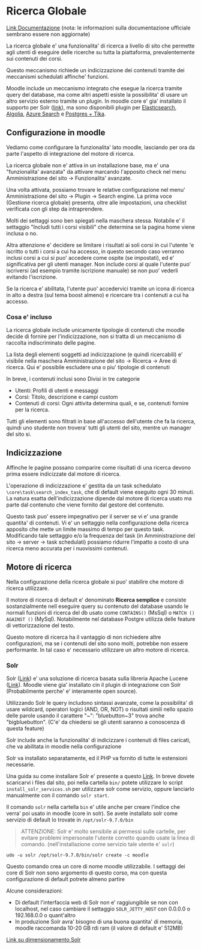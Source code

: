 Ricerca Globale
===============

[Link Documentazione](https://docs.moodle.org/405/en/Global_search) (nota: le informazioni sulla documentazione ufficiale sembrano essere non aggiornate)

La ricerca globale e' una funzionalita' di ricerca a livello di sito che permette agli utenti di eseguire delle ricerche su tutta la piattaforma, prevalentemente sui contenuti dei corsi.

Questo meccanismo richiede un indicizzazione dei contenuti tramite dei meccanismi schedulati affinche' funzioni. 

Moodle include un meccanismo integrato che esegue la ricerca tramite query del database, ma come altri aspetti esiste la possibilita' di usare un altro servizio esterno tramite un plugin. In moodle core e' gia' installato il supporto per Solr ([link](https://solr.apache.org/)), ma sono disponibili plugin per [Elasticsearch](https://moodle.org/plugins/search_elastic), [Algolia](https://moodle.org/plugins/search_algolia), [Azure Search](https://moodle.org/plugins/search_azure) e [Postgres + Tika](https://moodle.org/plugins/search_postgresfulltext).

Configurazione in moodle
------------------------

Vediamo come configurare la funzionalita' lato moodle, lasciando per ora da parte l'aspetto di integrazione del motore di ricerca.

La ricerca globale non e' attiva in un installazione base, ma e' una "funzionalita' avanzata" da attivare marcando l'apposito check nel menu Amministrazione del sito -> Funzionalita' avanzate.

Una volta attivata, possiamo trovare le relative configurazione nel menu' Amministrazione del sito -> Plugin -> Search engine. La prima voce (Gestione ricerca globale) presenta, oltre alle impostazioni, una checklist verificata con gli step da intraprendere.

Molti dei settaggi sono ben spiegati nella maschera stessa. Notabile e' il settaggio "Includi tutti i corsi visibili" che determina se la pagina home viene inclusa o no. 

Altra attenzione e' decidere se limitare i risultati ai soli corsi in cui l'utente 'e iscritto o tutti i corsi a cui ha accesso, in questo secondo caso verranno inclusi corsi a cui si puo' accedere come ospite (se impostati), ed e' significativa per gli utenti manager. Non include corsi al quale l'utente puo' iscriversi (ad esempio tramite iscrizione manuale) se non puo' vederli evitando l'iscrizione.

Se la ricerca e' abilitata, l'utente puo' accedervici tramite un icona di ricerca in alto a destra (sul tema boost almeno) e ricercare tra i contenuti a cui ha accesso.

### Cosa e' incluso

La ricerca globale include unicamente tipologie di contenuti che moodle decide di fornire per l'indicizzazione, non si tratta di un meccanismo di raccolta indiscriminato delle pagine.

La lista degli elementi soggetti ad indicizzazione (e quindi ricercabili) e' visibile nella maschera Amministrazione del sito -> Ricerca -> Aree di ricerca. Qui e' possibile escludere una o piu' tipologie di contenuti

In breve, i contenuti inclusi sono Divisi in tre categorie
- Utenti: Profili di utenti e messaggi
- Corsi: Titolo, descrizione e campi custom
- Contenuti di corsi: Ogni attivita determina quali, e se, contenuti fornire per la ricerca. 

Tutti gli elementi sono filtrati in base all'accesso dell'utente che fa la ricerca, quindi uno studente non trovera' tutti gli utenti del sito, mentre un manager del sito si.

Indicizzazione
--------------

Affinche le pagine possano comparire come risultati di una ricerca devono prima essere indicizzate dal motore di ricerca.

L'operazione di indicizzazione e' gestita da un task schedulato `\core\task\search_index_task`, che di default viene eseguito ogni 30 minuti. La natura esatta dell'indicizzazione dipende dal motore di ricerca usato ma parte dal contenuto che viene fornito dal gestore del contenuto.

Questo task puo' essere impegnativo per il server se vi e' una grande quantita' di contenuti. Vi e' un settaggio nella configurazione della ricerca apposito che mette un limite massimo di tempo per questo task. Modificando tale settaggio e/o la frequenza del task (in Amministrazione del sito -> server -> task schedulati) possiamo ridurre l'impatto a costo di una ricerca meno accurata per i nuovissimi contenuti.

Motore di ricerca
-----------------

Nella configurazione della ricerca globale si puo' stabilire che motore di ricerca utilizzare.

Il motore di ricerca di default e' denominato **Ricerca semplice** e consiste sostanzialmente nell eseguire query su contenuto del database usando le normali funzioni di ricerca del db usato come `CONTAINS()` (MsSql) o `MATCH () AGAINST ()` (MySql). Notabilmente nel database Postgre utilizza delle feature di vettorizzazione del testo.

Questo motore di ricerca ha il vantaggio di non richiedere altre configurazioni, ma se i contenuti del sito sono molti, potrebbe non essere performante. In tal caso e' necessario utilizzare un altro motore di ricerca.

### Solr

Solr ([Link](https://solr.apache.org/)) e' una soluzione di ricerca basata sulla libreria Apache Lucene ([Link](https://lucene.apache.org/)). Moodle viene gia' installato cin il plugin di integrazione con Solr (Probabilmente perche' e' interamente open source). 

Utilizzando Solr le query includono sintassi avanzate, come la possibilita' di usare wildcard, operatori logici (AND, OR, NOT) o risultati simili nello spazio delle parole usando il carattere "~": "bluebutton~3" trova anche "bigbluebutton". (C'e' da chiedersi se gli utenti saranno a conoscenza di questa feature) 

Solr include anche la funzionalita' di indicizzare i contenuti di files caricati, che va abilitata in moodle nella configurazione

Solr va installato separatamente, ed il PHP va fornito di tutte le estensioni necessarie.

Una guida su come installare Solr e' presente a questo [Link](https://solr.apache.org/guide/solr/latest/deployment-guide/installing-solr.html). In breve dovete scaricarvi i files dal sito, poi nella cartella `bin/` potete utilizzare lo script `install_solr_services.sh` per utilizzare solr come servizio, oppure lanciarlo manualmente con il comando `solr start`.

Il comando `solr` nella cartella `bin` e' utile anche per creare l'indice che verra' poi usato in moodle (core in solr). Se avete installato solr come servizio di default lo trovate in `/opt/solr-9.7.0/bin`

> ATTENZIONE: Solr e' molto sensibile ai permessi sulle cartelle, per evitare problemi impersonate l'utente corretto quando usate la linea di comando. (nell'installazione come servizio tale utente e' `solr`)

```
udo -u solr /opt/solr-9.7.0/bin/solr create -c moodle
```

Questo comando crea un core di nome moodle utilizzabile. I settaggi dei core di Solr non sono argomento di questo corso, ma con questa configurazione di default potrete almeno partire

Alcune considerazioni:

* Di default l'interfaccia web di Solr non e' raggiungibile se non con localhost, nel caso cambiare il settaggio `SOLR_JETTY_HOST` con 0.0.0.0 o 192.168.0.0 o quant'altro
* In produzione Solr avra' bisogno di una buona quantita' di memoria, moodle raccomanda 10-20 GB rdi ram (il valore di default e' 512MB)

[Link su dimensionamento Solr](https://lucidworks.com/post/solr-sizing-guide-estimating-solr-sizing-hardware/)


